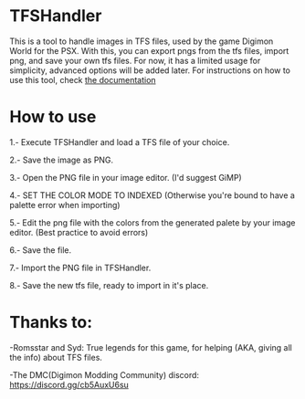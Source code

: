 # TFSHandler
This is a tool to handle images in TFS files, used by the game Digimon World for the PSX.
With this, you can export pngs from the tfs files, import png, and save your own tfs files.
For now, it has a limited usage for simplicity, advanced options will be added later.
For instructions on how to use this tool, check [the documentation](https://github.com/uzuhenry/DigimonWorld-Translation-set)

# How to use
1.- Execute TFSHandler and load a TFS file of your choice.

2.- Save the image as PNG.

3.- Open the PNG file in your image editor. (I'd suggest GiMP)

4.- SET THE COLOR MODE TO INDEXED (Otherwise you're bound to have a palette error when importing)

5.- Edit the png file with the colors from the generated palete by your image editor. (Best practice to avoid errors)

6.- Save the file.

7.- Import the PNG file in TFSHandler.

8.- Save the new tfs file, ready to import in it's place.

# Thanks to:

-Romsstar and Syd: True legends for this game, for helping (AKA, giving all the info) about TFS files.

-The DMC(Digimon Modding Community) discord: https://discord.gg/cb5AuxU6su


